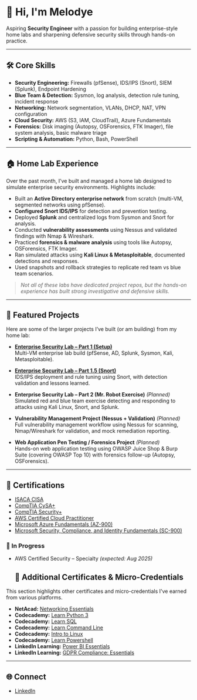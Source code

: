 # 👋 Hi, I'm Melodye

Aspiring **Security Engineer** with a passion for building enterprise-style home labs and sharpening defensive security skills through hands-on practice.

---

## 🛠️ Core Skills
- **Security Engineering:** Firewalls (pfSense), IDS/IPS (Snort), SIEM (Splunk), Endpoint Hardening  
- **Blue Team & Detection:** Sysmon, log analysis, detection rule tuning, incident response  
- **Networking:** Network segmentation, VLANs, DHCP, NAT, VPN configuration  
- **Cloud Security:** AWS (S3, IAM, CloudTrail), Azure Fundamentals  
- **Forensics:** Disk imaging (Autopsy, OSForensics, FTK Imager), file system analysis, basic malware triage  
- **Scripting & Automation:** Python, Bash, PowerShell  

---

## 🏠 Home Lab Experience
Over the past month, I’ve built and managed a home lab designed to simulate enterprise security environments. Highlights include:  

- Built an **Active Directory enterprise network** from scratch (multi-VM, segmented networks using pfSense).  
- **Configured Snort IDS/IPS** for detection and prevention testing.  
- Deployed **Splunk** and centralized logs from Sysmon and Snort for analysis.  
- Conducted **vulnerability assessments** using Nessus and validated findings with Nmap & Wireshark.  
- Practiced **forensics & malware analysis** using tools like Autopsy, OSForensics, FTK Imager.  
- Ran simulated attacks using **Kali Linux & Metasploitable**, documented detections and responses.  
- Used snapshots and rollback strategies to replicate red team vs blue team scenarios.  

> *Not all of these labs have dedicated project repos, but the hands-on experience has built strong investigative and defensive skills.*  

---

## 📂 Featured Projects
Here are some of the larger projects I’ve built (or am building) from my home lab:  

- **[Enterprise Security Lab – Part 1 (Setup)](https://github.com/mpmosby/Enterprise-Security-Lab-Part-1)**  
  Multi-VM enterprise lab build (pfSense, AD, Splunk, Sysmon, Kali, Metasploitable).  

- **[Enterprise Security Lab – Part 1.5 (Snort)](https://github.com/mpmosby/Enterprise-Security-Lab---Part-1.5)**  
  IDS/IPS deployment and rule tuning using Snort, with detection validation and lessons learned.  

- **Enterprise Security Lab – Part 2 (Mr. Robot Exercise)** *(Planned)*  
  Simulated red and blue team exercise detecting and responding to attacks using Kali Linux, Snort, and Splunk.  

- **Vulnerability Management Project (Nessus + Validation)** *(Planned)*  
  Full vulnerability management workflow using Nessus for scanning, Nmap/Wireshark for validation, and mock remediation reporting.  

- **Web Application Pen Testing / Forensics Project** *(Planned)*  
  Hands-on web application testing using OWASP Juice Shop & Burp Suite (covering OWASP Top 10) with forensics follow-up (Autopsy, OSForensics).  



---

## 📜 Certifications
- [ISACA CISA](https://www.credly.com/badges/cd5e52fe-615f-4b27-ad54-33ec35313522/public_url)  
- [CompTIA CySA+](https://www.credly.com/badges/cf8300b4-f681-4581-81e9-2cb44ee49f15/public_url)  
- [CompTIA Security+](https://www.credly.com/badges/0429e002-9445-43d5-96c6-cf5a98df602b/public_url)  
- [AWS Certified Cloud Practitioner](https://www.credly.com/badges/997df1a9-0609-4155-89e3-4d16be591b5b/public_url)  
- [Microsoft Azure Fundamentals (AZ-900)](https://learn.microsoft.com/en-us/users/melodyemosby-7370/credentials/f4860dc52f4305dc?ref=https%3A%2F%2Fwww.credly.com%2F)  
- [Microsoft Security, Compliance, and Identity Fundamentals (SC-900)](https://www.credly.com/)  
 
### 🔄 In Progress
- AWS Certified Security – Specialty *(expected: Aug 2025)*

  ## 📜 Additional Certificates & Micro-Credentials

This section highlights other certificates and micro-credentials I've earned from various platforms.

- **NetAcad:** [Networking Essentials](https://www.credly.com/badges/52f38872-4d58-4827-ab20-0cde70ea559d/public_url)
- **Codecademy:** [Learn Python 3](https://www.codecademy.com/profiles/MelodyeM./certificates/37a775c61b8540fe9dd54e384ca1c41d)  
- **Codecademy:** [Learn SQL](https://www.codecademy.com/profiles/MelodyeM./certificates/042a4e5884e3eb6ea1f2a12be6abb851)  
- **Codecademy:** [Learn Command Line](https://www.codecademy.com/profiles/MelodyeM./certificates/c87ba0541f8be78bc2f4ba1128233f6f)  
- **Codecademy:** [Intro to Linux](https://www.codecademy.com/profiles/MelodyeM./certificates/54de574543f242baaf263227f82073bf)
- **Codecademy:** [Learn Powershell](https://www.codecademy.com/profiles/MelodyeM./certificates/37a775c61b8540fe9dd54e384ca1c41d)
- **LinkedIn Learning:** [Power BI Essentials](https://www.linkedin.com/learning/certificates/c40e6f84c479b89c5c0b6eaf0be84e7e204cb5410fdefc831a51c8b9d9f0aa34?trk=share_certificate)
- **LinkedIn Learning:** [GDPR Compliance: Essentials](https://www.linkedin.com/learning/certificates/3032c35dcd23ba0ee44336b10220522467485d2cb76e4ee8e01daa2e608aa279?trk=share_certificate)

---

## 🌐 Connect
- [LinkedIn](www.linkedin.com/in/melodye-mosby)  



